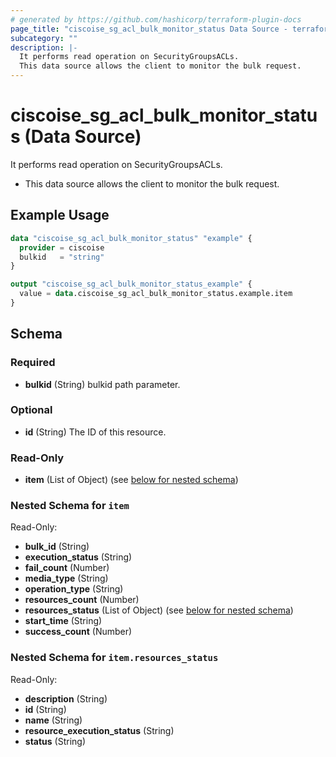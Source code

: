```yaml
---
# generated by https://github.com/hashicorp/terraform-plugin-docs
page_title: "ciscoise_sg_acl_bulk_monitor_status Data Source - terraform-provider-ciscoise"
subcategory: ""
description: |-
  It performs read operation on SecurityGroupsACLs.
  This data source allows the client to monitor the bulk request.
---
```


# ciscoise_sg_acl_bulk_monitor_status (Data Source)

It performs read operation on SecurityGroupsACLs.

- This data source allows the client to monitor the bulk request.

## Example Usage

```terraform
data "ciscoise_sg_acl_bulk_monitor_status" "example" {
  provider = ciscoise
  bulkid   = "string"
}

output "ciscoise_sg_acl_bulk_monitor_status_example" {
  value = data.ciscoise_sg_acl_bulk_monitor_status.example.item
}
```

<!-- schema generated by tfplugindocs -->
## Schema

### Required

- **bulkid** (String) bulkid path parameter.

### Optional

- **id** (String) The ID of this resource.

### Read-Only

- **item** (List of Object) (see [below for nested schema](#nestedatt--item))

<a id="nestedatt--item"></a>
### Nested Schema for `item`

Read-Only:

- **bulk_id** (String)
- **execution_status** (String)
- **fail_count** (Number)
- **media_type** (String)
- **operation_type** (String)
- **resources_count** (Number)
- **resources_status** (List of Object) (see [below for nested schema](#nestedobjatt--item--resources_status))
- **start_time** (String)
- **success_count** (Number)

<a id="nestedobjatt--item--resources_status"></a>
### Nested Schema for `item.resources_status`

Read-Only:

- **description** (String)
- **id** (String)
- **name** (String)
- **resource_execution_status** (String)
- **status** (String)


